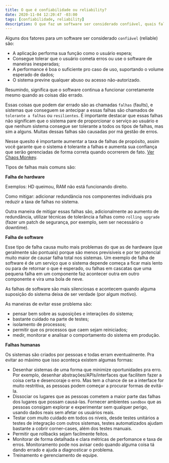 ```yaml
---
title: O que é confiabilidade ou reliability?
date: 2020-11-04 12:20:47 -03:00
tags: [confiabilidade, reliability]
description: O que faz um software ser considerado confiável, quais falhas são aceitáveis?
---
```


Alguns dos fatores para um software ser considerado `confiável` (reliable) são:

- A aplicação performa sua função como o usuário espera;
- Consegue tolerar que o usuário cometa erros ou use o software de maneiras inesperadas;
- A performance é boa o suficiente pro caso de uso, suportando o volume esperado de dados;
- O sistema previne qualquer abuso ou acesso não-autorizado.

Resumindo, significa que o software continua a funcionar corretamente mesmo quando as coisas dão errado.

Essas coisas que podem dar errado são as chamadas `falhas` (faults), e sistemas que conseguem se antecipar a essas falhas são chamados de `tolerante a falhas` ou `resilientes`. É importante destacar que essas falhas não significam que o sistema pare de proporcionar o serviço ao usuário e que nenhum sistema consegue ser tolerante a todos os tipos de falhas, mas sim a alguns. Muitas dessas falhas são causadas por má gestão de erros.

Nesse quesito é importante aumentar a taxa de falhas de propósito, assim você garante que o sistema é tolerante a falhas e aumenta sua confiança que serão gerenciadas de forma correta quando ocorrerem de fato. [Ver Chaos Monkey](https://github.com/Netflix/chaosmonkey).

Tipos de falhas mais comuns são:

**Falha de hardware**

Exemplos: HD queimou, RAM não está funcionando direito.

Como mitigar: adicionar redundância nos componentes individuais pra reduzir a taxa de falhas no sistema.

Outra maneira de mitigar essas falhas são, adicionalmente ao aumento de redundância, utilizar técnicas de tolerância a falhas como `rolling upgrade` (fazer um patch de segurança, por exemplo, sem ser necessário o downtime).

**Falha de software**

Esse tipo de falha causa muito mais problemas do que as de hardware (que geralmente são pontuais) porque são menos previsíveis e por ter potencial muito maior de causar falha total nos sistemas. Um exemplo de falha de software é de um serviço que o sistema depende começa a ficar mais lento ou para de retornar o que é esperado, ou falhas em cascatas que uma pequena falha em um componente faz acontecer outra em outro componente e vira uma bola de neve.

As falhas de software são mais silenciosas e acontecem quando alguma suposição do sistema deixa de ser verdade (por algum motivo).

As maneiras de evitar esse problema são:

- pensar bem sobre as suposições e interações do sistema;
- bastante cuidado na parte de testes;
- isolamento de processos;
- permitir que os processos que caem sejam reiniciados;
- medir, monitorar e analisar o comportamento do sistema em produção.

**Falhas humanas**

Os sistemas são criados por pessoas e todas erram eventualmente. Pra evitar ao máximo que isso aconteça existem algumas formas:

- Desenhar sistemas de uma forma que minimize oportunidades pra erro. Por exemplo, desenhar abstrações/APIs/interfaces que facilitem fazer a coisa certa e desencoraje o erro. Mas tem a chance de se a interface for muito restritiva, as pessoas podem começar a procurar formas de evitá-la.
- Dissociar os lugares que as pessoas cometem a maior parte das falhas dos lugares que possam causá-las. Fornecer ambientes `sandbox` que as pessoas consigam explorar e experimentar sem qualquer perigo, usando dados reais sem afetar os usuários reais.
- Testar com muito cuidado em todos os níveis, desde testes unitários a testes de integração com outros sistemas, testes automatizados ajudam bastante a cobrir corner-cases, além dos testes manuais.
- Permitir que rollbacks sejam facilmente feitos.
- Monitorar de forma detalhada e clara métricas de perfomance e taxa de erros. Monitoramento pode nos avisar cedo quando alguma coisa tá dando errado e ajuda a diagnosticar o problema.
- Treinamento e gerenciamento de equipe.